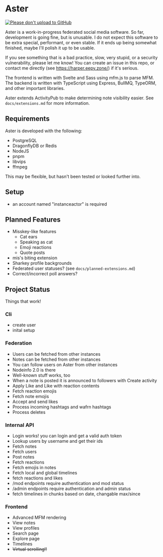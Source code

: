 # Aster

[![Please don't upload to GitHub](https://nogithub.codeberg.page/badge.svg)](https://nogithub.codeberg.page)

Aster is a work-in-progress federated social media software. So far, development is going fine, but is unusable.
I do not expect this software to be extra special, performant, or even stable. If it ends up being somewhat finished, maybe I'll polish it up to be usable.

If you see something that is a bad practice, slow, very stupid, or a security vulnerability, please let me know! You can create an issue in this repo, or contact me directly (see https://harper.eepy.zone/) if it's serious.

The frontend is written with Svelte and Sass using mfm.js to parse MFM.
The backend is written with TypeScript using Express, BullMQ, TypeORM, and other important libraries.

Aster extends ActivityPub to make determining note visibility easier. See `docs/extensions.md` for more information.

## Requirements

Aster is developed with the following:

-   PostgreSQL
-   DragonflyDB or Redis
-   NodeJS
-   pnpm
-   libvips
-   ffmpeg

This may be flexible, but hasn't been tested or looked further into.

## Setup

-   an account named "instanceactor" is required

## Planned Features

-   Misskey-like features
    -   Cat ears
    -   Speaking as cat
    -   Emoji reactions
    -   Quote posts
-   mis's biting extension
-   Sharkey profile backgrounds
-   Federated user statuses? (see `docs/planned-extensions.md`)
-   Correct/incorrect poll answers?

## Project Status

Things that work!

### Cli
- create user
- inital setup

### Federation

-   Users can be fetched from other instances
-   Notes can be fetched from other instances
-   You can follow users on Aster from other instances
-   Nodeinfo 2.0 is there
-   Well-known stuff works, too
-   When a note is posted it is announced to followers with Create activity
-   Apply Like and Like with reaction contents
-   Fetch reaction emojis
-   Fetch note emojis
-   Accept and send likes
-   Process incoming hashtags and wafrn hashtags
-   Process deletes

### Internal API

-   Login works! you can login and get a valid auth token
-   Lookup users by username and get their ids
-   Fetch notes
-   Fetch users
-   Post notes
-   Fetch reactions
-   Fetch emojis in notes
-   Fetch local and global timelines
-   fetch reactions and likes
-   /mod endpoints require authentication and mod status
-   /admin endpoints require authentication and admin status
-   fetch timelines in chunks based on date, changable max/since

### Frontend

-   Advanced MFM rendering
-   View notes
-   View profiles
-   Search page
-   Explore page
-   Timelines
-   ~~Virtual scrolling!!~~
